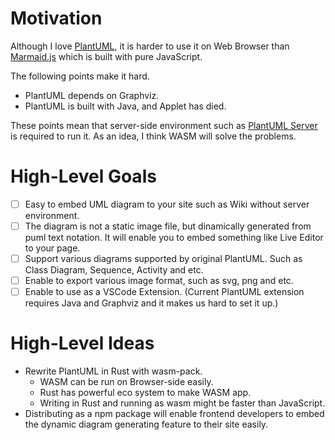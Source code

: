 # Motivation
Although I love [PlantUML](https://plantuml.com/en/), it is harder to use it on Web Browser than [Marmaid.js](https://mermaid-js.github.io/) which is built with pure JavaScript.

The following points make it hard.

* PlantUML depends on Graphviz.
* PlantUML is built with Java, and Applet has died.

These points mean that server-side environment such as [PlantUML Server](https://plantuml.com/en/server) is required to run it. As an idea, I think WASM will solve the problems.

# High-Level Goals
- [ ] Easy to embed UML diagram to your site such as Wiki without server environment.
- [ ] The diagram is not a static image file, but dinamically generated from puml text notation. It will enable you to embed something like Live Editor to your page.
- [ ] Support various diagrams supported by original PlantUML. Such as Class Diagram, Sequence, Activity and etc.
- [ ] Enable to export various image format, such as svg, png and etc.
- [ ] Enable to use as a VSCode Extension. (Current PlantUML extension requires Java and Graphviz and it makes us hard to set it up.)

# High-Level Ideas

* Rewrite PlantUML in Rust with wasm-pack.
  * WASM can be run on Browser-side easily.
  * Rust has powerful eco system to make WASM app.
  * Writing in Rust and running as wasm might be faster than JavaScript.
* Distributing as a npm package will enable frontend developers to embed the dynamic diagram generating feature to their site easily.
